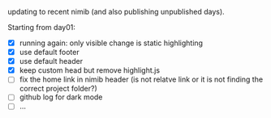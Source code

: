 updating to recent nimib (and also publishing unpublished days).

Starting from day01:

- [X] running again: only visible change is static highlighting
- [X] use default footer
- [X] use default header
- [X] keep custom head but remove highlight.js
- [ ] fix the home link in nimib header (is not relatve link or it is not finding the correct project folder?)
- [ ] github log for dark mode
- [ ] ...
